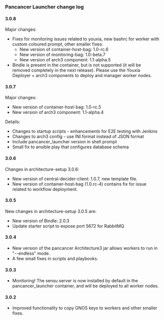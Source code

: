### Pancancer Launcher change log

#### 3.0.8
Major changes:
 - Fixes for monitoring issues related to youxia, new bashrc for worker with custom coloured prompt, other smaller fixes:
   - New version of container-host-bag: 1.0-rc.6
   - New version of monitoring-bag: 1.0-beta.7
   - New version of arch3 component: 1.1-alpha.5
 - Bindle is present in the container, but is not supported (it will be removed completely in the next release). Please use the Youxia Deployer + arch3 components to deploy and manager worker nodes.

#### 3.0.7
Major changes:
 - New version of container-host-bag: 1.0-rc.5
 - New version of arch3 component: 1.1-alpha.4

Details:
 - Changes to startup scripts - enhancements for E2E testing with Jenkins
 - Changes to arch3 config - use INI format instead of JSON format
 - Include pancancer_launcher version in shell prompt
 - Small fix to ansible play that configures database schema


#### 3.0.6
Changes in architecture-setup 3.0.6:
 - New version of central-decider-client: 1.0.7, new template file.
 - New version of container-host-bag (1.0.rc-4) contains fix for issue related to workflow deployment.

#### 3.0.5
New changes in architecture-setup 3.0.5 are:
  - New version of Bindle: 2.0.3
  - Update starter script to expose port 5672 for RabbitMQ

#### 3.0.4
  - New version of the pancancer Architecture3 jar allows workers to run in "--endless" mode.
  - A few small fixes in scripts and playbooks.

#### 3.0.3
  - Monitoring! The sensu server is now installed by default in the pancancer_launcher container, and will be deployed to all worker nodes.

#### 3.0.2
  - Improved functionality to copy GNOS keys to workers and other smaller fixes.

